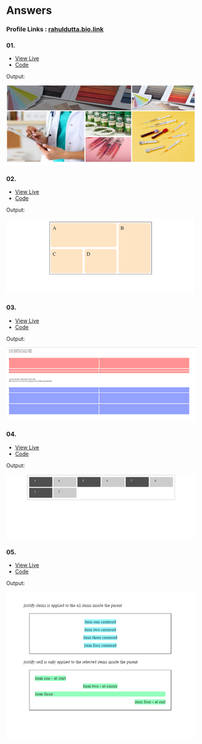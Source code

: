 # Answers
### Profile Links : [rahuldutta.bio.link](https://rahuldutta.bio.link)

### 01.
- [View Live](https://irahuldutta02.github.io/pw-skills-fswd-ja-assignments/007-css-grid/01/)
- [Code](https://github.com/irahuldutta02/pw-skills-fswd-ja-assignments/tree/main/007-css-grid/01/)

Output:

![Output](./01/output.png)

### 02.
- [View Live](https://irahuldutta02.github.io/pw-skills-fswd-ja-assignments/007-css-grid/02/)
- [Code](https://github.com/irahuldutta02/pw-skills-fswd-ja-assignments/tree/main/007-css-grid/02/)

Output:

![Output](./02/output.png)

### 03.
- [View Live](https://irahuldutta02.github.io/pw-skills-fswd-ja-assignments/007-css-grid/03/)
- [Code](https://github.com/irahuldutta02/pw-skills-fswd-ja-assignments/tree/main/007-css-grid/03/)

Output:

![Output](./03/output.png)

### 04.
- [View Live](https://irahuldutta02.github.io/pw-skills-fswd-ja-assignments/007-css-grid/04/)
- [Code](https://github.com/irahuldutta02/pw-skills-fswd-ja-assignments/tree/main/007-css-grid/04/)

Output:

![Output](./04/output.png)

### 05.
- [View Live](https://irahuldutta02.github.io/pw-skills-fswd-ja-assignments/007-css-grid/05/)
- [Code](https://github.com/irahuldutta02/pw-skills-fswd-ja-assignments/tree/main/007-css-grid/05/)

Output:

![Output](./05/output.png)
